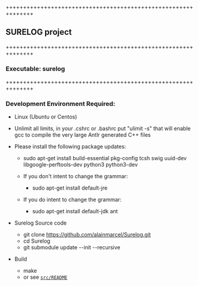 ++++++++++++++++++++++++++++++++++++++++++++++++++++++++++++++
## SURELOG project
++++++++++++++++++++++++++++++++++++++++++++++++++++++++++++++
### Executable: surelog
++++++++++++++++++++++++++++++++++++++++++++++++++++++++++++++

### Development Environment Required:

* Linux (Ubuntu or Centos)

* Unlimit all limits, in your .cshrc or .bashrc put "ulimit -s"
  that will enable gcc to compile the very large Antlr generated C++ files

* Please install the following package updates:

   * sudo apt-get install build-essential pkg-config tcsh swig uuid-dev libgoogle-perftools-dev python3 python3-dev

   * If you don't intent to change the grammar:
     * sudo apt-get install default-jre
   * If you do intent to change the grammar:
     * sudo apt-get install default-jdk ant

* Surelog Source code
  * git clone https://github.com/alainmarcel/Surelog.git
  * cd Surelog
  * git submodule update --init --recursive

* Build
  * make
  * or see [`src/README`](./src/README.md)

